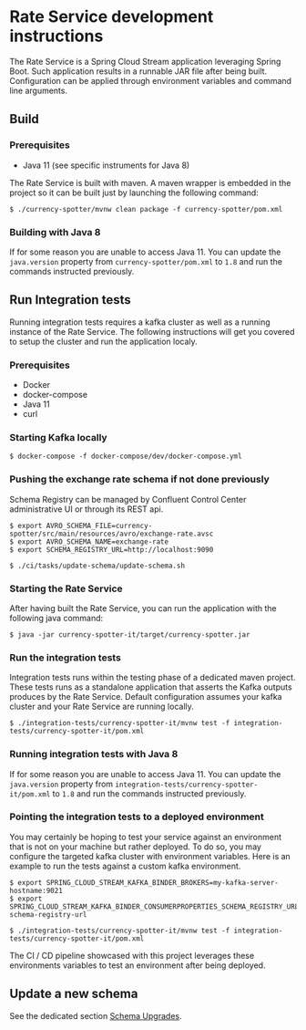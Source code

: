 # Rate Service development instructions

The Rate Service is a Spring Cloud Stream application leveraging Spring Boot. Such application results in a runnable JAR file after being built. Configuration can be applied through environment variables and command line arguments.

## Build

### Prerequisites

* Java 11 (see specific instruments for Java 8)

The Rate Service is built with maven. A maven wrapper is embedded in the project so it can be built just by launching the following command:

```
$ ./currency-spotter/mvnw clean package -f currency-spotter/pom.xml
```

### Building with Java 8

If for some reason you are unable to access Java 11. You can update the `java.version` property from `currency-spotter/pom.xml` to `1.8` and run the commands instructed previously.

## Run Integration tests

Running integration tests requires a kafka cluster as well as a running instance of the Rate Service. The following instructions will get you covered to setup the cluster and run the application localy.

### Prerequisites

* Docker
* docker-compose
* Java 11
* curl

### Starting Kafka locally

```
$ docker-compose -f docker-compose/dev/docker-compose.yml
```

### Pushing the exchange rate schema if not done previously

Schema Registry can be managed by Confluent Control Center administrative UI or through its REST api.

```
$ export AVRO_SCHEMA_FILE=currency-spotter/src/main/resources/avro/exchange-rate.avsc
$ export AVRO_SCHEMA_NAME=exchange-rate
$ export SCHEMA_REGISTRY_URL=http://localhost:9090 

$ ./ci/tasks/update-schema/update-schema.sh
```

### Starting the Rate Service

After having built the Rate Service, you can run the application with the following java command:

```
$ java -jar currency-spotter-it/target/currency-spotter.jar
```

### Run the integration tests

Integration tests runs within the testing phase of a dedicated maven project. These tests runs as a standalone application that asserts the Kafka outputs produces by the Rate Service. Default configuration assumes your kafka cluster and your Rate Service are running locally.

```
$ ./integration-tests/currency-spotter-it/mvnw test -f integration-tests/currency-spotter-it/pom.xml
```
### Running integration tests with Java 8

If for some reason you are unable to access Java 11. You can update the `java.version` property from `integration-tests/currency-spotter-it/pom.xml` to `1.8` and run the commands instructed previously.

### Pointing the integration tests to a deployed environment

You may certainly be hoping to test your service against an environment that is not on your machine but rather deployed. To do so, you may configure the targeted kafka cluster with environment variables. Here is an example to run the tests against a custom kafka environment.

```
$ export SPRING_CLOUD_STREAM_KAFKA_BINDER_BROKERS=my-kafka-server-hostname:9021
$ export SPRING_CLOUD_STREAM_KAFKA_BINDER_CONSUMERPROPERTIES_SCHEMA_REGISTRY_URL=my-schema-registry-url

$ ./integration-tests/currency-spotter-it/mvnw test -f integration-tests/currency-spotter-it/pom.xml
```

The CI / CD pipeline showcased with this project leverages these environments variables to test an environment after being deployed.

## Update a new schema

See the dedicated section [Schema Upgrades](doc/dev/schema-upgrades.md).